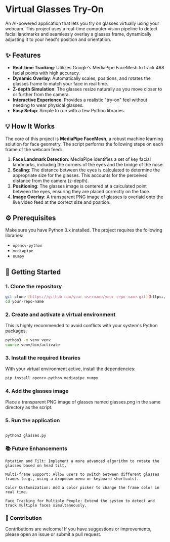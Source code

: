 # Virtual Glasses Try-On

An AI-powered application that lets you try on glasses virtually using your webcam. This project uses a real-time computer vision pipeline to detect facial landmarks and seamlessly overlay a glasses frame, dynamically adjusting it to your head's position and orientation.

## ✨ Features

* **Real-time Tracking**: Utilizes Google's MediaPipe FaceMesh to track 468 facial points with high accuracy.
* **Dynamic Overlay**: Automatically scales, positions, and rotates the glasses frame to match your face in real time.
* **Z-depth Simulation**: The glasses resize naturally as you move closer to or further from the camera.
* **Interactive Experience**: Provides a realistic "try-on" feel without needing to wear physical glasses.
* **Easy Setup**: Simple to run with a few Python libraries.

## 💡 How It Works

The core of this project is **MediaPipe FaceMesh**, a robust machine learning solution for face geometry. The script performs the following steps on each frame of the webcam feed:

1.  **Face Landmark Detection**: MediaPipe identifies a set of key facial landmarks, including the corners of the eyes and the bridge of the nose.
2.  **Scaling**: The distance between the eyes is calculated to determine the appropriate size for the glasses. This accounts for the perceived distance from the camera (z-depth).
3.  **Positioning**: The glasses image is centered at a calculated point between the eyes, ensuring they are placed correctly on the face.
4.  **Image Overlay**: A transparent PNG image of glasses is overlaid onto the live video feed at the correct size and position.

## ⚙️ Prerequisites

Make sure you have Python 3.x installed. The project requires the following libraries:

* `opencv-python`
* `mediapipe`
* `numpy`

## 🚀 Getting Started

### 1. Clone the repository

```bash
git clone [https://github.com/your-username/your-repo-name.git](https://github.com/your-username/your-repo-name.git)
cd your-repo-name
```
### 2. Create and activate a virtual environment
This is highly recommended to avoid conflicts with your system's Python packages.
```bash
python3 -m venv venv
source venv/bin/activate
```
### 3. Install the required libraries

With your virtual environment active, install the dependencies:
```bash
pip install opencv-python mediapipe numpy
```
### 4. Add the glasses image

Place a transparent PNG image of glasses named glasses.png in the same directory as the script.

### 5. Run the application
```bash

python3 glasses.py
```

### 📚 Future Enhancements

    Rotation and Tilt: Implement a more advanced algorithm to rotate the glasses based on head tilt.

    Multi-frame Support: Allow users to switch between different glasses frames (e.g., using a dropdown menu or keyboard shortcuts).

    Color Customization: Add a color picker to change the frame color in real time.

    Face Tracking for Multiple People: Extend the system to detect and track multiple faces simultaneously.

### 🤝 Contribution

Contributions are welcome! If you have suggestions or improvements, please open an issue or submit a pull request.
